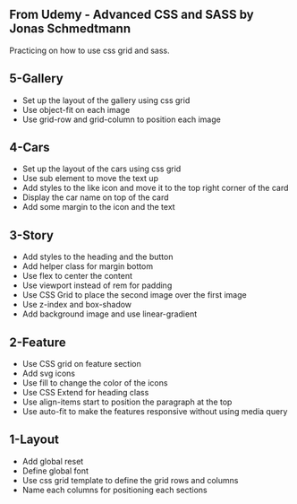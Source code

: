 From Udemy - Advanced CSS and SASS by Jonas Schmedtmann
--------------------------------------------------------
Practicing on how to use css grid and sass.

5-Gallery
--------------------------------------------------------
- Set up the layout of the gallery using css grid
- Use object-fit on each image
- Use grid-row and grid-column to position each image

4-Cars
--------------------------------------------------------
- Set up the layout of the cars using css grid
- Use sub element to move the text up
- Add styles to the like icon and move it to the top right corner of the card
- Display the car name on top of the card
- Add some margin to the icon and the text

3-Story
--------------------------------------------------------
- Add styles to the heading and the button
- Add helper class for margin bottom
- Use flex to center the content
- Use viewport instead of rem for padding
- Use CSS Grid to place the second image over the first image
- Use z-index and box-shadow
- Add background image and use linear-gradient

2-Feature
--------------------------------------------------------
- Use CSS grid on feature section
- Add svg icons
- Use fill to change the color of the icons
- Use CSS Extend for heading class
- Use align-items start to position the paragraph at the top
- Use auto-fit to make the features responsive without using media query

1-Layout
--------------------------------------------------------
- Add global reset
- Define global font
- Use css grid template to define the grid rows and columns
- Name each columns for positioning each sections